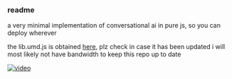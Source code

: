 ### readme

a very minimal implementation of conversational ai in pure js, so you can deploy wherever

the lib.umd.js is obtained [here](https://www.npmjs.com/package/@11labs/client?activeTab=code), plz check in case it has been updated i will most likely not have bandwidth to keep this repo up to date

[![video](https://img.youtube.com/vi/YouTube_video_ID/0.jpg)](https://www.loom.com/embed/baf8fb5b5234444ea213069222de84d9?sid=a6bbb6d0-47e4-46a8-be05-69b2c6c60792)
